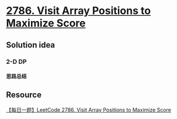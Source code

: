 # [2786. Visit Array Positions to Maximize Score](https://leetcode.com/problems/visit-array-positions-to-maximize-score/description/)

## Solution idea
### 2-D DP
#### 思路总结

## Resource
[【每日一题】LeetCode 2786. Visit Array Positions to Maximize Score](https://www.youtube.com/watch?v=RedGXCwcvQA&ab_channel=HuifengGuan)